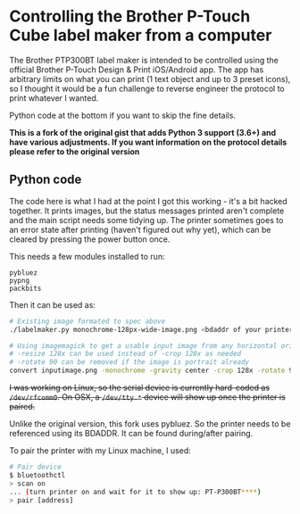 # Controlling the Brother P-Touch Cube label maker from a computer

The Brother PTP300BT label maker is intended to be controlled using the official Brother P-Touch Design & Print iOS/Android app. The app has arbitrary limits on what you can print (1 text object and up to 3 preset icons), so I thought it would be a fun challenge to reverse engineer the protocol to print whatever I wanted.

Python code at the bottom if you want to skip the fine details.

**This is a fork of the original gist that adds Python 3 support (3.6+) and have various adjustments. If you want information on the protocol details please refer to the original version**

## Python code

The code here is what I had at the point I got this working - it's a bit hacked together. It prints images, but the status messages printed aren't complete and the main script needs some tidying up. The printer sometimes goes to an error state after printing (haven't figured out why yet), which can be cleared by pressing the power button once.

This needs a few modules installed to run:

```
pybluez
pypng
packbits
```

Then it can be used as:

```sh
# Existing image formated to spec above
./labelmaker.py monochrome-128px-wide-image.png <bdaddr of your printer>

# Using imagemagick to get a usable input image from any horizontal oriented image
# -resize 128x can be used instead of -crop 128x as needed
# -rotate 90 can be removed if the image is portrait already
convert inputimage.png -monochrome -gravity center -crop 128x -rotate 90 -flop out.png
```

<strike>I was working on Linux, so the serial device is currently hard-coded as `/dev/rfcomm0`. On OSX, a `/dev/tty.*` device will show up once the printer is paired.</strike>

Unlike the original version, this fork uses pybluez. So the printer needs to be referenced using its BDADDR. It can be found during/after pairing.

To pair the printer with my Linux machine, I used:

```sh
# Pair device
$ bluetoothctl
> scan on
... (turn printer on and wait for it to show up: PT-P300BT****)
> pair [address]
```
